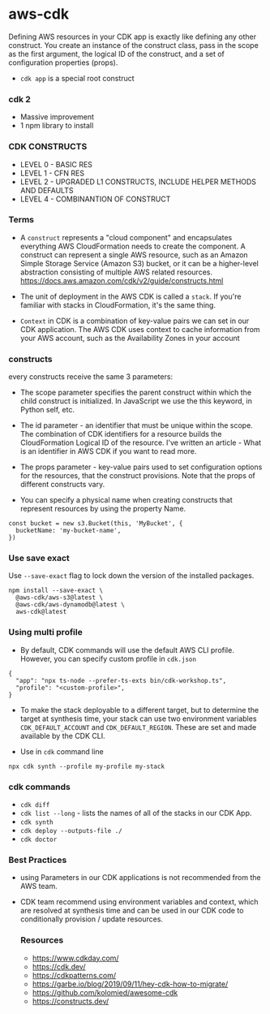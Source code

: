 # aws-cdk
Defining AWS resources in your CDK app is exactly like defining any other construct. You create an instance of the construct class, pass in the scope as the first argument, the logical ID of the construct, and a set of configuration properties (props). 
- `cdk app` is a special root construct

### cdk 2
- Massive improvement
- 1 npm library to install 

### CDK CONSTRUCTS
- LEVEL 0 - BASIC RES
- LEVEL 1 - CFN RES 
- LEVEL 2 - UPGRADED L1 CONSTRUCTS, INCLUDE HELPER METHODS AND DEFAULTS
- LEVEL 4 - COMBINANTION OF CONSTRUCT

### Terms
- A `construct` represents a "cloud component" and encapsulates everything AWS CloudFormation needs to create the component. A construct can represent a single AWS resource, such as an Amazon Simple Storage Service (Amazon S3) bucket, or it can be a higher-level abstraction consisting of multiple AWS related resources. https://docs.aws.amazon.com/cdk/v2/guide/constructs.html

- The unit of deployment in the AWS CDK is called a `stack`. If you're familiar with stacks in CloudFormation, it's the same thing.

- `Context` in CDK is a combination of key-value pairs we can set in our CDK application. The AWS CDK uses context to cache information from your AWS account, such as the Availability Zones in your account 

### constructs

every constructs receive the same 3 parameters:

- The scope parameter specifies the parent construct within which the child construct is initialized. In JavaScript we use the this keyword, in Python self, etc.

- The id parameter - an identifier that must be unique within the scope. The combination of CDK identifiers for a resource builds the CloudFormation Logical ID of the resource. I've written an article - What is an identifier in AWS CDK if you want to read more.

- The props parameter - key-value pairs used to set configuration options for the resources, that the construct provisions. Note that the props of different constructs vary.

- You can specify a physical name when creating constructs that represent resources by using the property <resourceType>Name.
```
const bucket = new s3.Bucket(this, 'MyBucket', {
  bucketName: 'my-bucket-name',
})
```


### Use save exact
Use `--save-exact` flag to lock down the version of the installed packages.
```
npm install --save-exact \
  @aws-cdk/aws-s3@latest \
  @aws-cdk/aws-dynamodb@latest \
  aws-cdk@latest
```

### Using multi profile
- By default, CDK commands will use the default AWS CLI profile. However, you can specify custom profile in `cdk.json`
```
{
  "app": "npx ts-node --prefer-ts-exts bin/cdk-workshop.ts",
  "profile": "<custom-profile>",
}
```
- To make the stack deployable to a different target, but to determine the target at synthesis time, your stack can use two environment variables `CDK_DEFAULT_ACCOUNT` and `CDK_DEFAULT_REGION`. These are set and made available by the CDK CLI.

- Use in `cdk` command line
```
npx cdk synth --profile my-profile my-stack
```

### cdk commands

- `cdk diff`
- `cdk list --long` -  lists the names of all of the stacks in our CDK App.
- `cdk synth`
- `cdk deploy --outputs-file ./`
- `cdk doctor`

### Best Practices 
- using Parameters in our CDK applications is not recommended from the AWS team.
- CDK team recommend using environment variables and context, which are resolved at synthesis time and can be used in our CDK code to conditionally provision / update resources.

  ### Resources
  - https://www.cdkday.com/
  - https://cdk.dev/
  - https://cdkpatterns.com/
  - https://garbe.io/blog/2019/09/11/hey-cdk-how-to-migrate/
  - https://github.com/kolomied/awesome-cdk
  - https://constructs.dev/
